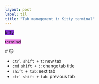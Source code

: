 ```yaml
---
layout: post
label: til
title: "Tab management in Kitty terminal"
---
```


<p>
  
  <span class="issue-label" style="background-color: #8532CD">kitty</span>
  
  <span class="issue-label" style="background-color: #E97FE5">terminal</span>
  
</p>
# 🐱 

- `ctrl shift + t`: new tab
- `cmd shift + i`: change tab title
- `shift + tab`: next tab
- `ctrl shift + tab`: previous tab

